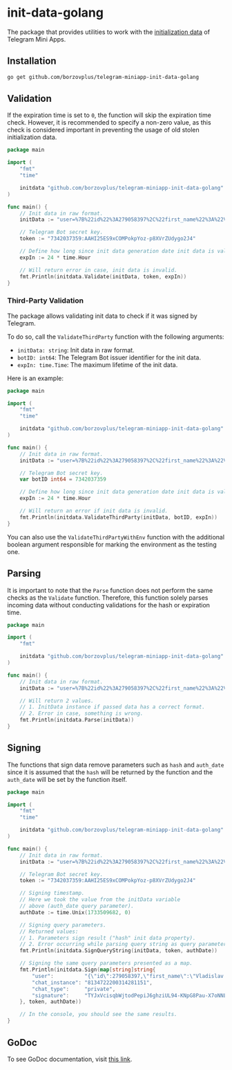 # init-data-golang

The package that provides utilities to work with
the [initialization data](https://docs.telegram-mini-apps.com/platform/init-data) of Telegram Mini
Apps.

## Installation

```bash
go get github.com/borzovplus/telegram-miniapp-init-data-golang
```

## Validation

If the expiration time is set to `0`, the function will skip the expiration time check. However, it
is recommended to specify a non-zero value, as this check is considered important in preventing the
usage of old stolen initialization data.

```go
package main

import (
	"fmt"
	"time"

	initdata "github.com/borzovplus/telegram-miniapp-init-data-golang"
)

func main() {
	// Init data in raw format.
	initData := "user=%7B%22id%22%3A279058397%2C%22first_name%22%3A%22Vladislav%20%2B%20-%20%3F%20%5C%2F%22%2C%22last_name%22%3A%22Kibenko%22%2C%22username%22%3A%22vdkfrost%22%2C%22language_code%22%3A%22ru%22%2C%22is_premium%22%3Atrue%2C%22allows_write_to_pm%22%3Atrue%2C%22photo_url%22%3A%22https%3A%5C%2F%5C%2Ft.me%5C%2Fi%5C%2Fuserpic%5C%2F320%5C%2F4FPEE4tmP3ATHa57u6MqTDih13LTOiMoKoLDRG4PnSA.svg%22%7D&chat_instance=8134722200314281151&chat_type=private&auth_date=1733509682&signature=TYJxVcisqbWjtodPepiJ6ghziUL94-KNpG8Pau-X7oNNLNBM72APCpi_RKiUlBvcqo5L-LAxIc3dnTzcZX_PDg&hash=a433d8f9847bd6addcc563bff7cc82c89e97ea0d90c11fe5729cae6796a36d73"

	// Telegram Bot secret key.
	token := "7342037359:AAHI25ES9xCOMPokpYoz-p8XVrZUdygo2J4"

	// Define how long since init data generation date init data is valid.
	expIn := 24 * time.Hour

	// Will return error in case, init data is invalid.
	fmt.Println(initdata.Validate(initData, token, expIn))
}

```

### Third-Party Validation

The package allows validating init data to check if it was signed by Telegram.

To do so, call the `ValidateThirdParty` function with the following arguments:

- `initData: string`: Init data in raw format.
- `botID: int64`: The Telegram Bot issuer identifier for the init data.
- `expIn: time.Time`: The maximum lifetime of the init data.

Here is an example:

```go
package main

import (
	"fmt"
	"time"

	initdata "github.com/borzovplus/telegram-miniapp-init-data-golang"
)

func main() {
	// Init data in raw format.
	initData := "user=%7B%22id%22%3A279058397%2C%22first_name%22%3A%22Vladislav%20%2B%20-%20%3F%20%5C%2F%22%2C%22last_name%22%3A%22Kibenko%22%2C%22username%22%3A%22vdkfrost%22%2C%22language_code%22%3A%22ru%22%2C%22is_premium%22%3Atrue%2C%22allows_write_to_pm%22%3Atrue%2C%22photo_url%22%3A%22https%3A%5C%2F%5C%2Ft.me%5C%2Fi%5C%2Fuserpic%5C%2F320%5C%2F4FPEE4tmP3ATHa57u6MqTDih13LTOiMoKoLDRG4PnSA.svg%22%7D&chat_instance=8134722200314281151&chat_type=private&auth_date=1733584787&hash=2174df5b000556d044f3f020384e879c8efcab55ddea2ced4eb752e93e7080d6&signature=zL-ucjNyREiHDE8aihFwpfR9aggP2xiAo3NSpfe-p7IbCisNlDKlo7Kb6G4D0Ao2mBrSgEk4maLSdv6MLIlADQ"

	// Telegram Bot secret key.
	var botID int64 = 7342037359

	// Define how long since init data generation date init data is valid.
	expIn := 24 * time.Hour

	// Will return an error if init data is invalid.
	fmt.Println(initdata.ValidateThirdParty(initData, botID, expIn))
}
```

You can also use the `ValidateThirdPartyWithEnv` function with the additional boolean
argument responsible for marking the environment as the testing one. 

## Parsing

It is important to note that the `Parse` function does not perform the same checks as the `Validate`
function. Therefore, this function solely parses incoming data without conducting validations for
the hash or expiration time.

```go
package main

import (
	"fmt"

	initdata "github.com/borzovplus/telegram-miniapp-init-data-golang"
)

func main() {
	// Init data in raw format.
	initData := "user=%7B%22id%22%3A279058397%2C%22first_name%22%3A%22Vladislav%20%2B%20-%20%3F%20%5C%2F%22%2C%22last_name%22%3A%22Kibenko%22%2C%22username%22%3A%22vdkfrost%22%2C%22language_code%22%3A%22ru%22%2C%22is_premium%22%3Atrue%2C%22allows_write_to_pm%22%3Atrue%2C%22photo_url%22%3A%22https%3A%5C%2F%5C%2Ft.me%5C%2Fi%5C%2Fuserpic%5C%2F320%5C%2F4FPEE4tmP3ATHa57u6MqTDih13LTOiMoKoLDRG4PnSA.svg%22%7D&chat_instance=8134722200314281151&chat_type=private&auth_date=1733509682&signature=TYJxVcisqbWjtodPepiJ6ghziUL94-KNpG8Pau-X7oNNLNBM72APCpi_RKiUlBvcqo5L-LAxIc3dnTzcZX_PDg&hash=a433d8f9847bd6addcc563bff7cc82c89e97ea0d90c11fe5729cae6796a36d73"

	// Will return 2 values.
	// 1. InitData instance if passed data has a correct format.
	// 2. Error in case, something is wrong. 
	fmt.Println(initdata.Parse(initData))
}

```

## Signing

The functions that sign data remove parameters such as `hash` and `auth_date` since it is assumed
that the `hash` will be returned by the function and the `auth_date` will be set by the function
itself.

```go
package main

import (
	"fmt"
	"time"

	initdata "github.com/borzovplus/telegram-miniapp-init-data-golang"
)

func main() {
	// Init data in raw format.
	initData := "user=%7B%22id%22%3A279058397%2C%22first_name%22%3A%22Vladislav%20%2B%20-%20%3F%20%5C%2F%22%2C%22last_name%22%3A%22Kibenko%22%2C%22username%22%3A%22vdkfrost%22%2C%22language_code%22%3A%22ru%22%2C%22is_premium%22%3Atrue%2C%22allows_write_to_pm%22%3Atrue%2C%22photo_url%22%3A%22https%3A%5C%2F%5C%2Ft.me%5C%2Fi%5C%2Fuserpic%5C%2F320%5C%2F4FPEE4tmP3ATHa57u6MqTDih13LTOiMoKoLDRG4PnSA.svg%22%7D&chat_instance=8134722200314281151&chat_type=private&auth_date=1733509682&signature=TYJxVcisqbWjtodPepiJ6ghziUL94-KNpG8Pau-X7oNNLNBM72APCpi_RKiUlBvcqo5L-LAxIc3dnTzcZX_PDg&hash=a433d8f9847bd6addcc563bff7cc82c89e97ea0d90c11fe5729cae6796a36d73"

	// Telegram Bot secret key.
	token := "7342037359:AAHI25ES9xCOMPokpYoz-p8XVrZUdygo2J4"

	// Signing timestamp.
	// Here we took the value from the initData variable
	// above (auth_date query parameter).
	authDate := time.Unix(1733509682, 0)

	// Signing query parameters.
	// Returned values:
	// 1. Parameters sign result ("hash" init data property).
	// 2. Error occurring while parsing query string as query parameters.
	fmt.Println(initdata.SignQueryString(initData, token, authDate))

	// Signing the same query parameters presented as a map.
	fmt.Println(initdata.Sign(map[string]string{
		"user":          "{\"id\":279058397,\"first_name\":\"Vladislav + - ? \\/\",\"last_name\":\"Kibenko\",\"username\":\"vdkfrost\",\"language_code\":\"ru\",\"is_premium\":true,\"allows_write_to_pm\":true,\"photo_url\":\"https:\\/\\/t.me\\/i\\/userpic\\/320\\/4FPEE4tmP3ATHa57u6MqTDih13LTOiMoKoLDRG4PnSA.svg\"}",
		"chat_instance": "8134722200314281151",
		"chat_type":     "private",
		"signature":     "TYJxVcisqbWjtodPepiJ6ghziUL94-KNpG8Pau-X7oNNLNBM72APCpi_RKiUlBvcqo5L-LAxIc3dnTzcZX_PDg",
	}, token, authDate))

	// In the console, you should see the same results.
}

```

## GoDoc

To see GoDoc documentation,
visit [this link](https://pkg.go.dev/github.com/borzovplus/telegram-miniapp-init-data-golang).
